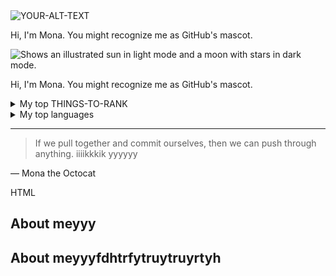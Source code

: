 <picture>
 <source media="(prefers-color-scheme: dark)" srcset="YOUR-DARKMODE-IMAGE">
 <source media="(prefers-color-scheme: light)" srcset="YOUR-LIGHTMODE-IMAGE">
 <img alt="YOUR-ALT-TEXT" src="YOUR-DEFAULT-IMAGE">
</picture>



Hi, I'm Mona. You might recognize me as GitHub's mascot.



<picture>
  <source media="(prefers-color-scheme: dark)" srcset="https://user-images.githubusercontent.com/25423296/163456776-7f95b81a-f1ed-45f7-b7ab-8fa810d529fa.png">
  <source media="(prefers-color-scheme: light)" srcset="https://user-images.githubusercontent.com/25423296/163456779-a8556205-d0a5-45e2-ac17-42d089e3c3f8.png">
  <img alt="Shows an illustrated sun in light mode and a moon with stars in dark mode." src="https://user-images.githubusercontent.com/25423296/163456779-a8556205-d0a5-45e2-ac17-42d089e3c3f8.png">
</picture>



Hi, I'm Mona. You might recognize me as GitHub's mascot.


<details>
<summary>My top THINGS-TO-RANK</summary>

| Rank | THING-TO-kuiRANK |
|-----:|---------------|
|     1|  ibmkoo|
|     2|  aaa    kkk      |
|     3|  ccc   kkk       |


tryhtruytutyu
</details>

<details>
<summary>My top languages</summary>

| Rank | Languages |
|-----:|-----------|
|     1| Javascript|
|     2| Python    |
|     3| SQL       |

</details>


---
> If we pull together and commit ourselves, then we can push through anything.
iiiikkkik
yyyyyy


— Mona the Octocat

HTML

## About meyyy

<!-- TO DOgfjgfjyghjghjout me later -->


## About meyyyfdhtrfytruytruyrtyh


